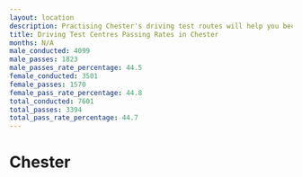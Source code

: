 ```yaml
---
layout: location
description: Practising Chester's driving test routes will help you become more confident in your gear-changing abilities.
title: Driving Test Centres Passing Rates in Chester
months: N/A
male_conducted: 4099
male_passes: 1823
male_passes_rate_percentage: 44.5
female_conducted: 3501
female_passes: 1570
female_pass_rate_percentage: 44.8
total_conducted: 7601
total_passes: 3394
total_pass_rate_percentage: 44.7
---
```


# Chester
